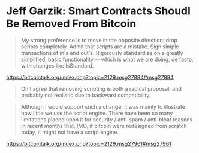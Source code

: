 # Jeff Garzik: Smart Contracts Shoudl Be Removed From Bitcoin

> My strong preference is to move in the opposite direction:  drop scripts completely.  Admit that scripts are a mistake.  Sign simple transactions of in's and out's.  Rigorously standardize on a greatly simplified, basic functionality -- which is what we are doing, de facto, with changes like IsStandard.

https://bitcointalk.org/index.php?topic=2129.msg27884#msg27884

> Oh I agree that removing scripting is both a radical proposal, and probably not realistic due to backward compatibility.

> Although I would support such a change, it was mainly to illustrate how little we use the script engine.  There have been so many limitations placed upon it for security / anti-spam / anti-bloat reasons in recent months that, IMO, if bitcoin were redesigned from scratch today, it might not have a script engine.

https://bitcointalk.org/index.php?topic=2129.msg27961#msg27961
